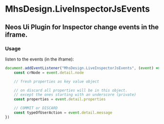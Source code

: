 # MhsDesign.LiveInspectorJsEvents

## Neos Ui Plugin for Inspector change events in the iframe.

### Usage

listen to the events (in the iframe):

```js
document.addEventListener("MhsDesign.LiveInspectorJsEvents", (event) => {
    const crNode = event.detail.node

    // fresh properties as key value object

    // on discard all properties will be in this object.
    // except the ones starting with an underscore (private)
    const properties = event.detail.properties

    // COMMIT or DISCARD
    const typeOfUserAction = event.detail.message
})
```
